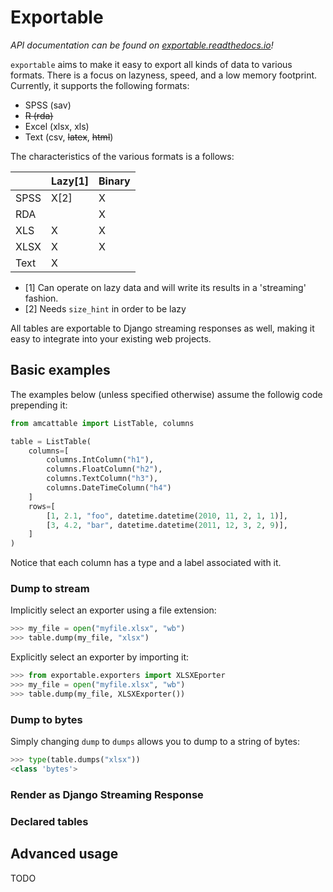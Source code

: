 # Exportable
*API documentation can be found on [exportable.readthedocs.io](http://exportable.readthedocs.io/en/latest/)!*

`exportable` aims to make it easy to export all kinds of data to various formats. There is a focus on lazyness, speed, and a low memory footprint. Currently, it supports the following formats:

* SPSS (sav)
* ~~R (rda)~~
* Excel (xlsx, xls)
* Text (csv, ~~latex~~, ~~html~~)

The characteristics of the various formats is a follows:

|       | Lazy[1]  | Binary |
|-------|----------|--------|
| SPSS  | X[2]     | X      |
| RDA   |          | X      |
| XLS   | X        | X      |
| XLSX  | X        | X      |
| Text  | X        |        |

* [1] Can operate on lazy data and will write its results in a 'streaming' fashion.
* [2] Needs `size_hint` in order to be lazy

All tables are exportable to Django streaming responses as well, making it easy to integrate into your existing web projects.

## Basic examples
The examples below (unless specified otherwise) assume the followig code prepending it:

```python
from amcattable import ListTable, columns

table = ListTable(
    columns=[
        columns.IntColumn("h1"),
        columns.FloatColumn("h2"),
        columns.TextColumn("h3"),
        columns.DateTimeColumn("h4")
    ]
    rows=[
        [1, 2.1, "foo", datetime.datetime(2010, 11, 2, 1, 1)],
        [3, 4.2, "bar", datetime.datetime(2011, 12, 3, 2, 9)],
    ]
)
```

Notice that each column has a type and a label associated with it. 

### Dump to stream
Implicitly select an exporter using a file extension:

```python
>>> my_file = open("myfile.xlsx", "wb")
>>> table.dump(my_file, "xlsx")
```

Explicitly select an exporter by importing it:

```python
>>> from exportable.exporters import XLSXEporter
>>> my_file = open("myfile.xlsx", "wb")
>>> table.dump(my_file, XLSXExporter())
```

### Dump to bytes
Simply changing `dump` to `dumps` allows you to dump to a string of bytes:

```python
>>> type(table.dumps("xlsx"))
<class 'bytes'>
```

### Render as Django Streaming Response


### Declared tables

## Advanced usage
TODO
